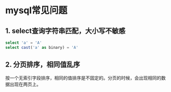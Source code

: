 # mysql常见问题

## 1. select查询字符串匹配，大小写不敏感

```sql
select 'a' = 'A'
select cast('a' as binary) = 'A'
```

## 2. 分页排序，相同值乱序

按一个无索引字段排序，相同的值排序是不固定的。分页的时候，会出现相同的数据出现在两页上。
